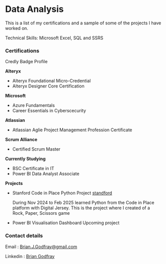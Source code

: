 # Data Analysis

This is a list of my certifications and a sample of some of the projects I have worked on.

Technical Skills: Microsoft Excel, SQL and SSRS

### Certifications 
Credly Badge Profile

**Alteryx**
- Alteryx Foundational Micro-Credential
- Alteryx Designer Core Certification

**Microsoft**
- Azure Fundamentals
- Career Essentials in Cyberscecurity

**Atlassian**
- Atlassian Aglie Project Management Profession Certificate

**Scrum Alliance**
- Certified Scrum Master
  
**Currently Studying**
- BSC Certificate in IT
- Power BI Data Analyst Associate

**Projects**
- Stanford Code in Place Python Project [standford](/assets/stanford.png)
  
  During Nov 2024 to Feb 2025 learned Python from the Code in Place platform with Digital Jersey.
  This is the project where I created of a Rock, Paper, Scissors game
- Power BI Visualisation Dashboard
  Upcoming project

### Contact details
Email : [Brian.J.Godfray@gmail.com](brian.j.godfray+data@gmail.com)

Linkedin : [Brian Godfray](https://www.linkedin.com/in/brian-godfray-115743b2/)

